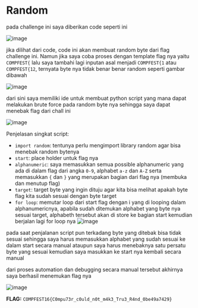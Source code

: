 # **Random**

pada challenge ini saya diberikan code seperti ini

![image](https://github.com/user-attachments/assets/b0157b0a-a8cc-4134-b84c-95796dca5410)

jika dilihat dari code, code ini akan membuat random byte dari flag challenge ini. Namun jika saya coba proses dengan template flag nya yaitu `COMPFEST{` lalu saya
tambahi lagi inputan asal menjadi `COMPFEST{1` atau `COMPFEST{12`, ternyata byte nya tidak benar benar random seperti gambar dibawah

![image](https://github.com/user-attachments/assets/0d64aebe-6d7e-4560-8251-91a93dd9e92a)

dari sini saya memiliki ide untuk membuat python script yang mana dapat melakukan brute force pada random byte nya sehingga saya dapat menebak flag dari chall ini

![image](https://github.com/user-attachments/assets/7c79b1a7-4c28-4abf-9449-0e5ad8dfffb5)

Penjelasan singkat script:

- `import random`: tentunya perlu mengimport library random agar bisa menebak random bytenya
- `start`: place holder untuk flag nya
- `alphanumeric`: saya memasukkan semua possible alphanumeric yang ada di dalam flag dari angka `0-9`, alphabet `a-z` dan `A-Z` serta memasukkan `{` dan `}`
  yang merupakan bagian dari flag nya (membuka dan menutup flag)
- `target`: target byte yang ingin dituju agar kita bisa melihat apakah byte flag kita sudah sesuai dengan byte target
- `for loop`: memutar loop dari start flag dengan i yang di looping dalam alphanumericnya, apabila sudah ditemukan alphabet yang byte nya sesuai target,
  alphabeth tersebut akan di store ke bagian start kemudian berjalan lagi for loop nya
  ![image](https://github.com/user-attachments/assets/a771d704-6ac8-47db-affb-e88d869e6329)

  
pada saat penjalanan script pun terkadang byte yang ditebak bisa tidak sesuai sehingga saya harus memasukkan alphabet yang sudah sesuai ke dalam start secara manual
ataupun saya harus menebaknya satu persatu byte yang sesuai kemudian saya masukkan ke start nya kembali secara manual

dari proses automation dan debugging secara manual tersebut akhirnya saya berhasil menemukan flag nya

![image](https://github.com/user-attachments/assets/30310e2b-271a-4078-b80d-0c9dfe1dd9e1)

**FLAG:** `COMPFEST16{C0mpu73r_c0uld_n0t_m4k3_Tru3_R4nd_0be49a7429}`
